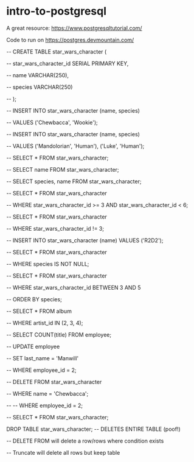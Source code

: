 # intro-to-postgresql

A great resource: https://www.postgresqltutorial.com/

Code to run on https://postgres.devmountain.com/

-- CREATE TABLE star_wars_character (

--   star_wars_character_id SERIAL PRIMARY KEY,

--   name VARCHAR(250),

--   species VARCHAR(250)

-- );

-- INSERT INTO star_wars_character (name, species)

-- VALUES ('Chewbacca', 'Wookie');

-- INSERT INTO star_wars_character (name, species)

-- VALUES ('Mandolorian', 'Human'), ('Luke', 'Human');

-- SELECT * FROM star_wars_character;

-- SELECT name FROM star_wars_character;

-- SELECT species, name FROM star_wars_character;

-- SELECT * FROM star_wars_character

-- WHERE star_wars_character_id >= 3 AND star_wars_character_id < 6;

-- SELECT * FROM star_wars_character

-- WHERE star_wars_character_id != 3;

-- INSERT INTO star_wars_character (name) VALUES ('R2D2');

-- SELECT * FROM star_wars_character

-- WHERE species IS NOT NULL;

-- SELECT * FROM star_wars_character

-- WHERE star_wars_character_id BETWEEN 3 AND 5

-- ORDER BY species;

-- SELECT * FROM album

-- WHERE artist_id IN (2, 3, 4);

-- SELECT COUNT(title) FROM employee;

-- UPDATE employee

-- SET last_name = 'Manwill'

-- WHERE employee_id = 2;

-- DELETE FROM star_wars_character

-- WHERE name = 'Chewbacca';

-- -- WHERE employee_id = 2;

-- SELECT * FROM star_wars_character;

DROP TABLE star_wars_character; -- DELETES ENTIRE TABLE (poof!)

-- DELETE FROM will delete a row/rows where condition exists

-- Truncate will delete all rows but keep table
